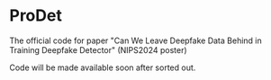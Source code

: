 # ProDet
The official code for paper "Can We Leave Deepfake Data Behind in Training Deepfake Detector" (NIPS2024 poster)

Code will be made available soon after sorted out. 

